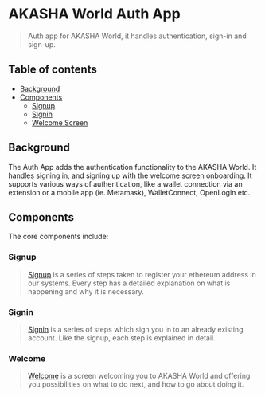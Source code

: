 # AKASHA World Auth App

> Auth app for AKASHA World, it handles authentication, sign-in and sign-up.

## Table of contents

- [Background](#background)
- [Components](#components)
  - [Signup](#signup)
  - [Signin](#signin)
  - [Welcome Screen](#welcome)

## Background

The Auth App adds the authentication functionality to the AKASHA World. It handles signing in, and signing up with the welcome screen onboarding. It supports various ways of authentication, like a wallet connection via an extension or a mobile app (ie. Metamask), WalletConnect, OpenLogin etc.

## Components

The core components include:

### Signup

> [Signup](src/components/sign-up/index.tsx) is a series of steps taken to register your ethereum address in our systems. Every step has a detailed explanation on what is happening and why it is necessary.

### Signin

> [Signin](src/components/sign-in/index.tsx) is a series of steps which sign you in to an already existing account. Like the signup, each step is explained in detail.

### Welcome

> [Welcome](src/components/welcome/index.tsx) is a screen welcoming you to AKASHA World and offering you possibilities on what to do next, and how to go about doing it.
